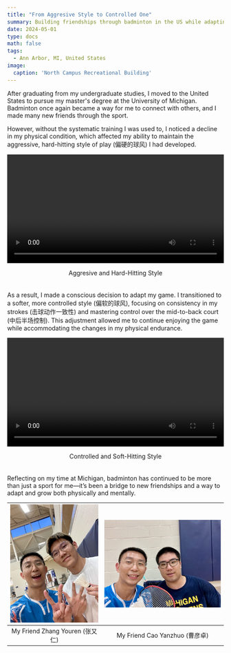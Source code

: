```yaml
---
title: "From Aggresive Style to Controlled One"
summary: Building friendships through badminton in the US while adapting from an aggressive to a more controlled playing style.
date: 2024-05-01
type: docs
math: false
tags:
  - Ann Arbor, MI, United States
image:
  caption: 'North Campus Recreational Building'
---
```


After graduating from my undergraduate studies, I moved to the United States to pursue my master's degree at the University of Michigan. Badminton once again became a way for me to connect with others, and I made many new friends through the sport.

However, without the systematic training I was used to, I noticed a decline in my physical condition, which affected my ability to maintain the aggressive, hard-hitting style of play (偏硬的球风) I had developed. 

<div style="display: flex; flex-direction: column; align-items: center; margin-bottom: 20px; width: 100%;">
  <video controls style="width: 100%;">
    <source src="../bmt3-match/images/bmt3-5.mp4" type="video/mp4">
    Your browser does not support the video tag.
  </video>
  <p style="text-align: center; width: 100%;">Aggresive and Hard-Hitting Style</p>
</div>

As a result, I made a conscious decision to adapt my game. I transitioned to a softer, more controlled style (偏软的球风), focusing on consistency in my strokes (击球动作一致性) and mastering control over the mid-to-back court (中后半场控制). This adjustment allowed me to continue enjoying the game while accommodating the changes in my physical endurance.

<div style="display: flex; flex-direction: column; align-items: center; margin-bottom: 20px; width: 100%;">
  <video controls style="width: 100%;">
    <source src="images/bmt5-v2.mp4" type="video/mp4">
    Your browser does not support the video tag.
  </video>
  <p style="text-align: center; width: 100%;">Controlled and Soft-Hitting Style</p>
</div>

<!-- <div style="display: flex; flex-direction: column; align-items: center; margin-bottom: 20px;">
  <div style="display: flex; justify-content: space-between; width: 100%;">
    <video controls style="width: 48%;">
      <source src="images/bmt5-v1.mp4" type="video/mp4">
      Your browser does not support the video tag.
    </video>
    <video controls style="width: 48%;">
      <source src="images/bmt5-v2.mp4" type="video/mp4">
      Your browser does not support the video tag.
    </video>
  </div>
  <p style="text-align: center; width: 100%;">Controlled Style - Match with Zhang Youren</p>
</div> -->

Reflecting on my time at Michigan, badminton has continued to be more than just a sport for me—it’s been a bridge to new friendships and a way to adapt and grow both physically and mentally.

| ![Friend1](images/bmt5-1.jpg) | ![Friend2](images/bmt5-2.jpg) |
|:-----------------------------:|:----------------------------:|
| My Friend Zhang Youren (张又仁) | My Friend Cao Yanzhuo (曹彦卓) |